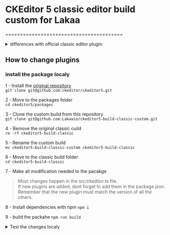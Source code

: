 # CKEditor 5 classic editor build custom for Lakaa
========================================

<details>
 <summary> differences with official classic editor plugin</summary>
	
### Plugins added:
+ Highlight
+ Underline
+ SimpleUploadAdapter
+ ImageResize

### Plugins Removed:
- UploadAdapter
- Autoformat
- CloudServices
- BlockQuote
- CKBox
- CKFinder
- CloudServices
- EasyImage
- ImageCaption
- Indent
- MediaEmbed
- PasteFromOffice
- PictureEditing
- TableToolbar
- TextTransformation
</details>


## How to change plugins 

### install the package localy

1 - Install the [original repository](https://github.com/ckeditor/ckeditor5)  
`git clone git@github.com:ckeditor/ckeditor5.git`

2 - Move to the packages folder  
`cd ckeditor5/packages`

3 - Clone the custom build from this repository  
`git clone git@github.com:Lakaaio/ckeditor5-build-classic-custom.git`

4 - Remove the original classic cuild  
`rm -rf ckeditor5-build-classic`

5 - Rename the custom build  
`mv ckeditor5-build-classic-custom ckeditor5-build-classic`

6 - Move to the classic build folder  
`cd ckeditor5-build-classic`

7 - Make all modification needed to the pacakge
>Most changes happen in the src/ckeditor.ts file.  
>If new plugins are added, dont forget to add them in the package.json.  
>Remember that the new plugin must match the version of all the others.  

8 - Install dependencies with npm
`npm i`

9 - build the packahe
`npm run build`

<details>
 <summary>Test the changes localy</summary>

1 - Move to the frontend of the main project 

2 - Disable the linter in `quasar.conf.js`
```
[...]
eslint: {
	// fix: true,
	// include = [],
	// exclude = [],
	// rawOptions = {},
	warnings: false,
	errors: false,
},
[...]
```

3 - Modify the import of the plugin in `Editor.vue`  
~~import ClassicEditor from '@lakaaio/ckeditor5-build-classic';~~  
`import '@lakaaio/ckeditor5-build-classic';`
	
4 - Remove the dependecy from git in `package.json`  
~~"@lakaaio/ckeditor5-build-classic": "github:Lakaaio/ckeditor5-build-classic-custom",~~
	
5 - import the local package
`npm i <path to package>/packages/ckeditor5-build-classic`  
> this should this line in package.json  
> "@lakaaio/ckeditor5-build-classic": "file:<path>ckeditor5-build-classic",

8 - Install dependencies with npm
`npm i`

</details>
